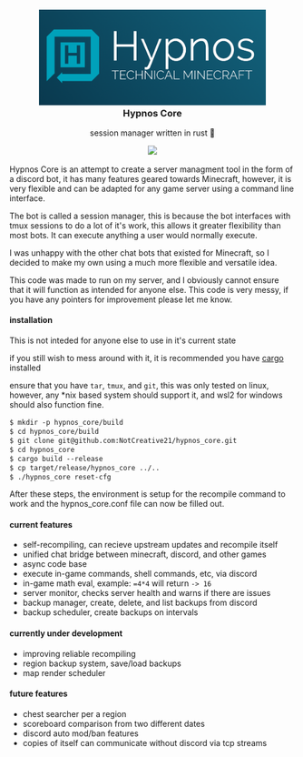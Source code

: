 <h3 align="center">
	<img src="./banner.png" width=400px></img>
	<br>
	Hypnos Core
	<br>
</h3>

<p align="center">session manager written in rust 🚀</p>

<p align="center">
	<a href="./LICENSE"><img src="https://img.shields.io/badge/license-GPL%20v3.0-blue.svg"></a>
</p>

Hypnos Core is an attempt to create a server managment tool in the form of a discord bot, it has many features geared towards Minecraft, however, it is very flexible and can be adapted for any game server using a command line interface.

The bot is called a session manager, this is because the bot interfaces with tmux sessions to do a lot of it's work, this allows it greater flexibility than most bots. It can execute anything a user would normally execute.

I was unhappy with the other chat bots that existed for Minecraft, so I decided to make my own using a much more flexible and versatile idea.

This code was made to run on my server, and I obviously cannot ensure that it will function as intended for anyone else. This code is very messy, if you have any pointers for improvement please let me know.

#### installation

This is not inteded for anyone else to use in it's current state

if you still wish to mess around with it, it is recommended you have [cargo](https://doc.rust-lang.org/cargo/getting-started/installation.html) installed

ensure that you have `tar`, `tmux`, and `git`, this was only tested on linux, however, any *nix based system should support it, and wsl2 for windows should also function fine. 

```
$ mkdir -p hypnos_core/build
$ cd hypnos_core/build
$ git clone git@github.com:NotCreative21/hypnos_core.git
$ cd hypnos_core
$ cargo build --release
$ cp target/release/hypnos_core ../..
$ ./hypnos_core reset-cfg
```

After these steps, the environment is setup for the recompile command to work and the hypnos_core.conf file can now be filled out.

#### current features
* self-recompiling, can recieve upstream updates and recompile itself
* unified chat bridge between minecraft, discord, and other games
* async code base
* execute in-game commands, shell commands, etc, via discord
* in-game math eval, example: `=4*4` will return `-> 16`
* server monitor, checks server health and warns if there are issues
* backup manager, create, delete, and list backups from discord
* backup scheduler, create backups on intervals

#### currently under development
* improving reliable recompiling
* region backup system, save/load backups
* map render scheduler

#### future features
* chest searcher per a region
* scoreboard comparison from two different dates
* discord auto mod/ban features
* copies of itself can communicate without discord via tcp streams
